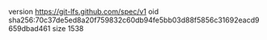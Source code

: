 version https://git-lfs.github.com/spec/v1
oid sha256:70c37de5ed8a20f759832c60db94fe5bb03d88f5856c31692eacd9659dbad461
size 1538
